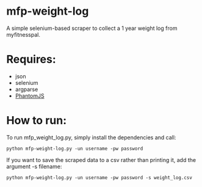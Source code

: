 # mfp-weight-log
A simple selenium-based scraper to collect a 1 year weight log from myfitnesspal.

# Requires:
- json
- selenium
- argparse
- [PhantomJS](http://phantomjs.org/download.html)

# How to run:
To run mfp_weight_log.py, simply install the dependencies and call:
```
python mfp-weight-log.py -un username -pw password
```
If you want to save the scraped data to a csv rather than printing it, add the argument -s filename:
```
python mfp-weight-log.py -un username -pw password -s weight_log.csv
```
